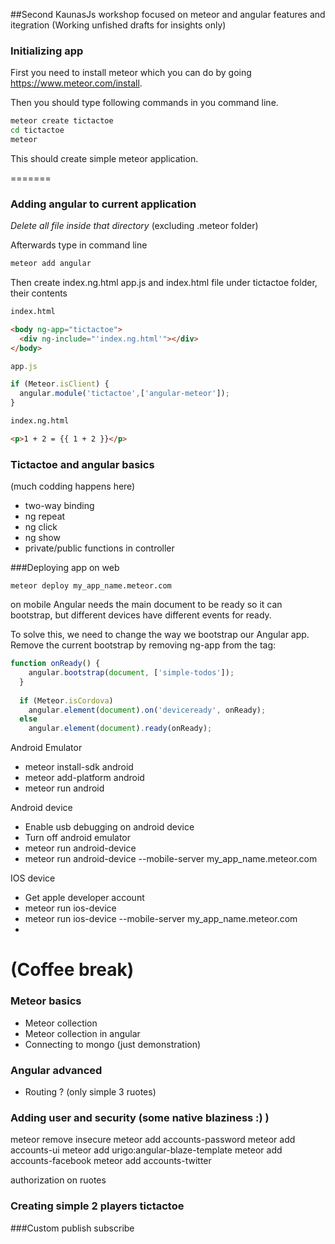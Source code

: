 ##Second KaunasJs workshop focused on meteor and angular features and itegration (Working unfished drafts for insights only)

### Initializing app

First you need to install meteor which you can do by going  https://www.meteor.com/install.

Then you should type following commands in you command line.

```sh 
meteor create tictactoe
cd tictactoe
meteor
```
This should create simple meteor application.

=======
### Adding angular to current application

*Delete all file inside that directory* (excluding .meteor folder)

Afterwards type in  command line
```sh 
meteor add angular
```

Then create index.ng.html app.js and index.html file under tictactoe folder, their contents

```html
index.html

<body ng-app="tictactoe">
  <div ng-include="'index.ng.html'"></div>
</body>
```

<div ng-include="'client/index.ng.html'"></div>

```js
app.js

if (Meteor.isClient) {
  angular.module('tictactoe',['angular-meteor']);
}
```

```html
index.ng.html

<p>1 + 2 = {{ 1 + 2 }}</p>
```

### Tictactoe and angular basics 
(much codding happens here)
  - two-way binding
  - ng repeat
  - ng click 
  - ng show
  - private/public functions in controller

###Deploying app
on web
```ssh
meteor deploy my_app_name.meteor.com
```

on mobile
Angular needs the main document to be ready so it can bootstrap, but different devices have different events for ready.

To solve this, we need to change the way we bootstrap our Angular app. Remove the current bootstrap by removing ng-app from the <body> tag:
```js
function onReady() {
    angular.bootstrap(document, ['simple-todos']);
  }
 
  if (Meteor.isCordova)
    angular.element(document).on('deviceready', onReady);
  else
    angular.element(document).ready(onReady);
```

Android Emulator
 - meteor install-sdk android
 - meteor add-platform android
 - meteor run android

Android device
 - Enable usb debugging on android device
 - Turn off android emulator
 - meteor run android-device
 - meteor run android-device --mobile-server my_app_name.meteor.com

IOS device
  - Get apple developer account
  - meteor run ios-device
  - meteor run ios-device --mobile-server my_app_name.meteor.com
  - 
  

**(Coffee break)**
=======


### Meteor basics
  - Meteor collection
  - Meteor collection in angular
  - Connecting to mongo (just demonstration)

### Angular advanced
  - Routing ? (only simple 3 ruotes)

### Adding user and security (some native blaziness :) ) 
meteor remove insecure 
meteor add accounts-password 
meteor add accounts-ui 
meteor add urigo:angular-blaze-template 
meteor add accounts-facebook
meteor add accounts-twitter

authorization on ruotes  
  
### Creating simple 2 players tictactoe
  
###Custom publish subscribe
